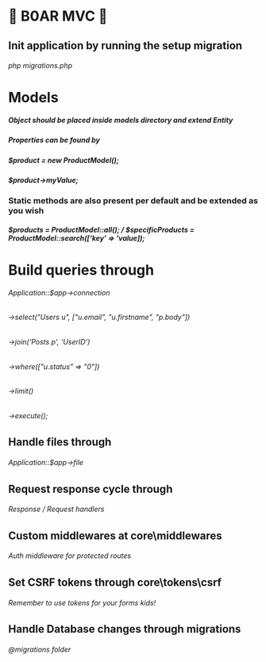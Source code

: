 # 🐗 B0AR MVC 🐗

## Init application by running the setup migration 
###### php migrations.php

# Models

##### Object should be placed inside models directory and extend Entity
##### Properties can be found by
##### $product = new ProductModel();
##### $product->myValue;
### Static methods are also present per default and be extended as you wish
##### $products = ProductModel::all(); / $specificProducts = ProductModel::search(['key' => 'value]);


# Build queries through 

###### Application::$app->connection
###### ->select("Users u", ["u.email", "u.firstname", "p.body"])
###### ->join('Posts p', 'UserID')
###### ->where(["u.status" => "0"])
###### ->limit()
###### ->execute();

## Handle files through 

###### Application::$app->file

## Request response cycle through 

###### Response / Request handlers

## Custom middlewares at core\middlewares

###### Auth middleware for protected routes

## Set CSRF tokens through core\tokens\csrf

###### Remember to use tokens for your forms kids!

## Handle Database changes through migrations

###### @migrations folder
